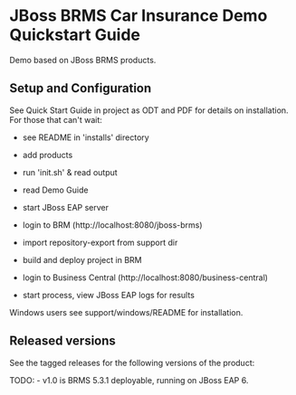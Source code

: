 JBoss BRMS Car Insurance Demo Quickstart Guide
===================================================

Demo based on JBoss BRMS products.

Setup and Configuration
-----------------------

See Quick Start Guide in project as ODT and PDF for details on installation. For those that can't wait:

- see README in 'installs' directory

- add products 

- run 'init.sh' & read output

- read Demo Guide

- start JBoss EAP server

- login to BRM (http://localhost:8080/jboss-brms)

- import repository-export from support dir

- build and deploy project in BRM

- login to Business Central (http://localhost:8080/business-central)

- start process, view JBoss EAP logs for results

Windows users see support/windows/README for installation.

Released versions
-----------------

See the tagged releases for the following versions of the product:

TODO: - v1.0 is BRMS 5.3.1 deployable, running on JBoss EAP 6.

